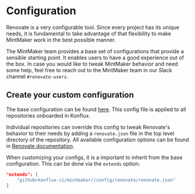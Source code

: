 # Configuration

Renovate is a very configurable tool. Since every project has its unique
needs, it is fundamental to take advantage of that flexibility to make MintMaker
work in the best possible manner.

The MintMaker team provides a base set of configurations that provide a sensible
starting point. It enables users to have a good experience out of the box.
In case you would like to tweak MintMaker behavior and need some help, feel free
to reach out to the MintMaker team in our Slack channel `#renovate-users`.

## Create your custom configuration

The base configuration can be found [here](https://github.com/konflux-ci/mintmaker/blob/main/config/renovate/renovate.json). This config file
is applied to all repositories onboarded in Konflux.

Individual repositories can override this config to tweak
Renovate's behavior to their needs by adding a `renovate.json`
file in the top level directory of the repository.
All available configuration options can be found in 
[Renovate documentation](https://docs.renovatebot.com/configuration-options/).

When customizing your configs, it is a important to inherit from the base
configuration. This can be done via the `extends` option:
```json
"extends": [
    "github>konflux-ci/mintmaker//config/renovate/renovate.json"
]
```


